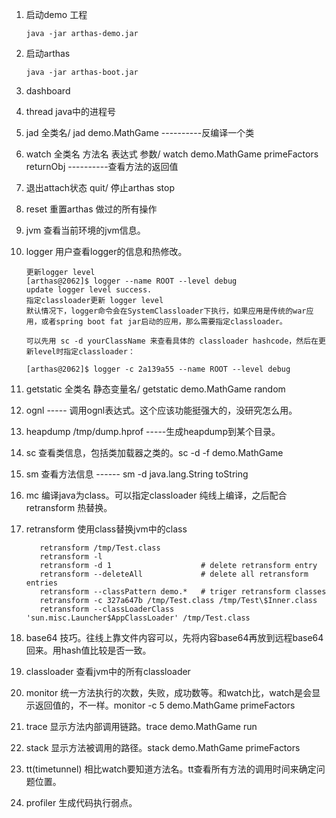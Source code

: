 1. 启动demo 工程 

    ```
    java -jar arthas-demo.jar
    ```

2. 启动arthas

    ```
    java -jar arthas-boot.jar
    ```

3. dashboard 
4. thread java中的进程号
5. jad 全类名/ jad demo.MathGame ----------反编译一个类
6. watch 全类名 方法名 表达式 参数/ watch demo.MathGame primeFactors returnObj ----------查看方法的返回值
7. 退出attach状态 quit/ 停止arthas stop
8. reset 重置arthas 做过的所有操作
9. jvm 查看当前环境的jvm信息。
10. logger 用户查看logger的信息和热修改。

    ```
    更新logger level
    [arthas@2062]$ logger --name ROOT --level debug
    update logger level success.
    指定classloader更新 logger level
    默认情况下，logger命令会在SystemClassloader下执行，如果应用是传统的war应用，或者spring boot fat jar启动的应用，那么需要指定classloader。
    
    可以先用 sc -d yourClassName 来查看具体的 classloader hashcode，然后在更新level时指定classloader：
    
    [arthas@2062]$ logger -c 2a139a55 --name ROOT --level debug
    ```
11. getstatic 全类名 静态变量名/ getstatic demo.MathGame random
12. ognl ----- 调用ognl表达式。这个应该功能挺强大的，没研究怎么用。
13. heapdump /tmp/dump.hprof -----生成heapdump到某个目录。
14. sc 查看类信息，包括类加载器之类的。sc -d -f demo.MathGame
15. sm 查看方法信息 ------ sm -d java.lang.String toString
16. mc 编译java为class。可以指定classloader 纯线上编译，之后配合retransform 热替换。
17. retransform 使用class替换jvm中的class
    ```
       retransform /tmp/Test.class
       retransform -l
       retransform -d 1                    # delete retransform entry
       retransform --deleteAll             # delete all retransform entries
       retransform --classPattern demo.*   # triger retransform classes
       retransform -c 327a647b /tmp/Test.class /tmp/Test\$Inner.class
       retransform --classLoaderClass 'sun.misc.Launcher$AppClassLoader' /tmp/Test.class

    ```
18. base64 技巧。往线上靠文件内容可以，先将内容base64再放到远程base64回来。用hash值比较是否一致。
19. classloader 查看jvm中的所有classloader
20. monitor 统一方法执行的次数，失败，成功数等。和watch比，watch是会显示返回值的，不一样。monitor -c 5 demo.MathGame primeFactors
21. trace 显示方法内部调用链路。trace demo.MathGame run
22. stack 显示方法被调用的路径。stack demo.MathGame primeFactors
23. tt(timetunnel) 相比watch要知道方法名。tt查看所有方法的调用时间来确定问题位置。
24. profiler 生成代码执行弱点。